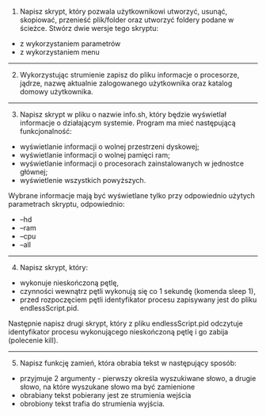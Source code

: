 1. Napisz skrypt, który pozwala użytkownikowi utworzyć, usunąć, skopiować, przenieść plik/folder oraz utworzyć foldery podane w ścieżce. 
Stwórz dwie wersje tego skryptu:
- z wykorzystaniem parametrów
- z wykorzystaniem menu

---

2. Wykorzystując strumienie zapisz do pliku informacje o procesorze, jądrze, nazwę aktualnie zalogowanego użytkownika oraz katalog domowy użytkownika.

---

3. Napisz skrypt w pliku o nazwie info.sh, który będzie wyświetlał informacje o działającym systemie. Program ma mieć następującą funkcjonalność:
- wyświetlanie informacji o wolnej przestrzeni dyskowej;
- wyświetlanie informacji o wolnej pamięci ram;
- wyświetlanie informacji o procesorach zainstalowanych w jednostce głównej;
- wyświetlenie wszystkich powyższych.  

Wybrane informacje mają być wyświetlane tylko przy odpowiednio użytych parametrach skryptu, odpowiednio:
- –hd
- –ram
- –cpu
- –all

---

4. Napisz skrypt, który:
- wykonuje nieskończoną pętlę,
- czynności wewnątrz pętli wykonują się co 1 sekundę (komenda sleep 1),
- przed rozpoczęciem pętli identyfikator procesu zapisywany jest do pliku endlessScript.pid.

Następnie napisz drugi skrypt, który z pliku endlessScript.pid odczytuje identyfikator procesu wykonującego nieskończoną pętlę i go zabija (polecenie kill).

---

5. Napisz funkcję zamień, która obrabia tekst w następujący sposób:
- przyjmuje 2 argumenty - pierwszy określa wyszukiwane słowo, a drugie słowo, na które wyszukane słowo ma być zamienione
- obrabiany tekst pobierany jest ze strumienia wejścia
- obrobiony tekst trafia do strumienia wyjścia.
